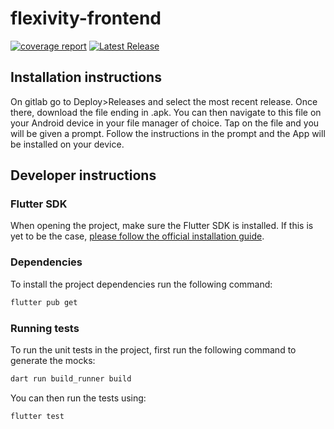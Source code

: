 # flexivity-frontend

[![coverage report](https://gitlab.fdmci.hva.nl/se-specialization-2023-2/projects-tse2/404_namenotfound/step-counter-frontend/badges/main/coverage.svg)](https://gitlab.fdmci.hva.nl/se-specialization-2023-2/projects-tse2/404_namenotfound/step-counter-frontend/-/commits/main)
[![Latest Release](https://gitlab.fdmci.hva.nl/se-specialization-2023-2/projects-tse2/404_namenotfound/step-counter-frontend/-/badges/release.svg)](https://gitlab.fdmci.hva.nl/se-specialization-2023-2/projects-tse2/404_namenotfound/step-counter-frontend/-/releases)

## Installation instructions
On gitlab go to Deploy>Releases and select the most recent release. Once there, download the file ending in .apk. You can then navigate to this file on your Android device in your file manager of choice. Tap on the file and you will be given a prompt. Follow the instructions in the prompt and the App will be installed on your device.

## Developer instructions
### Flutter SDK
When opening the project, make sure the Flutter SDK is installed. If this is yet to be the case, [please follow the official installation guide](https://docs.flutter.dev/get-started/install).

### Dependencies
To install the project dependencies run the following command:
```bash
flutter pub get
```

### Running tests
To run the unit tests in the project, first run the following command to generate the mocks:
```bash
dart run build_runner build
```

You can then run the tests using:
```
flutter test
```